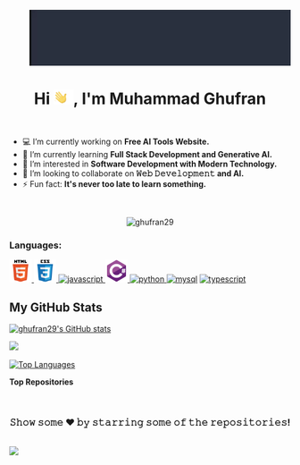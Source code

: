 <p align='center'><img src="./assets/hello-world.gif" style="width: 550px; height: 100px; object-fit: cover; object-position: -30% 0;" alt="Hello World" /></p>

<h1 align="center">Hi <img src='./assets/wave.gif' height='26' alt='there'>, I'm Muhammad Ghufran</h1>

<br/>

- 💻 I’m currently working on **Free AI Tools Website.**
- 🌱 I’m currently learning **Full Stack Development and Generative AI.**
- 💞️ I’m interested in **Software Development with Modern Technology.**
- 👯 I’m looking to collaborate on **𝚆𝚎𝚋 𝙳𝚎𝚟𝚎𝚕𝚘𝚙𝚖𝚎𝚗𝚝 and AI.**
- ⚡ Fun fact: **It's never too late to learn something.**

<br/>

<p align="center"> <img src="https://komarev.com/ghpvc/?username=ghufran29&label=Profile%20views&color=0e75b6&style=flat" alt="ghufran29" /> </p>

<h3 align="left">Languages:</h3>
<p align="left"> <a href="https://www.w3.org/html/" target="_blank" rel="noreferrer"> <img src="https://raw.githubusercontent.com/devicons/devicon/master/icons/html5/html5-original-wordmark.svg" alt="html5" width="40" height="40"/> </a> <a href="https://www.w3schools.com/css/" target="_blank" rel="noreferrer"> <img src="https://raw.githubusercontent.com/devicons/devicon/master/icons/css3/css3-original-wordmark.svg" alt="css3" width="40" height="40"/> </a> <a href="https://www.javascript.com/" target="_blank" rel="noreferrer"> <img src="https://upload.wikimedia.org/wikipedia/commons/thumb/9/99/Unofficial_JavaScript_logo_2.svg/2048px-Unofficial_JavaScript_logo_2.svg.png" alt="javascript" width="40" height="40"/> </a> <a href="https://www.w3schools.com/cs/" target="_blank" rel="noreferrer"> <img src="https://raw.githubusercontent.com/devicons/devicon/master/icons/csharp/csharp-original.svg" alt="csharp" width="40" height="40"/> </a>  <a href="https://www.python.org/" target="_blank" rel="noreferrer"> <img src="https://cdn4.iconfinder.com/data/icons/logos-and-brands/512/267_Python_logo-512.png" alt="python" width="40" height="40"/> </a> <a href="https://www.mysql.com/"> <img src="https://encrypted-tbn0.gstatic.com/images?q=tbn:ANd9GcTR8UtBKO4vjdEbtVcXi3swfaMIlHiqSkICYQ&usqp=CAU" alt="mysql" width="40" height="40"/></a>  <a href="https://www.typescriptlang.org/" target="_blank" rel="noreferrer"> <img src="https://upload.wikimedia.org/wikipedia/commons/thumb/4/4c/Typescript_logo_2020.svg/1200px-Typescript_logo_2020.svg.png" alt="typescript" width="40" height="40"/> </a>  </p>

<h2>My GitHub Stats</h2>

<a href="http://www.github.com/ghufran29"><img src="https://github-readme-stats.vercel.app/api?username=ghufran29&show_icons=true&hide=&count_private=true&title_color=22c55e&text_color=ffffff&icon_color=0891b2&bg_color=1c1917&hide_border=true&show_icons=true" alt="ghufran29's GitHub stats" /></a>

<a href="http://www.github.com/ghufran29"><img src="https://github-readme-streak-stats.herokuapp.com/?user=ghufran29&stroke=ffffff&background=1c1917&ring=22c55e&fire=22c55e&currStreakNum=ffffff&currStreakLabel=22c55e&sideNums=ffffff&sideLabels=ffffff&dates=ffffff&hide_border=true" /></a>


<a href="https://github.com/ghufran29" align="left"><img src="https://github-readme-stats.vercel.app/api/top-langs/?username=ghufran29&langs_count=10&title_color=22c55e&text_color=ffffff&icon_color=0891b2&bg_color=1c1917&hide_border=true&locale=en&custom_title=Top%20%Languages" alt="Top Languages" /></a>

<b>Top Repositories</b>


<br/>

<div align="center">

### 𝚂𝚑𝚘𝚠 𝚜𝚘𝚖𝚎 ❤️ 𝚋𝚢 𝚜𝚝𝚊𝚛𝚛𝚒𝚗𝚐 𝚜𝚘𝚖𝚎 𝚘𝚏 𝚝𝚑𝚎 𝚛𝚎𝚙𝚘𝚜𝚒𝚝𝚘𝚛𝚒𝚎𝚜!
</div>

<br/>

<img src="https://github.com/Anmol-Baranwal/Cool-GIFs-For-GitHub/assets/74038190/d48893bd-0757-481c-8d7e-ba3e163feae7" />
